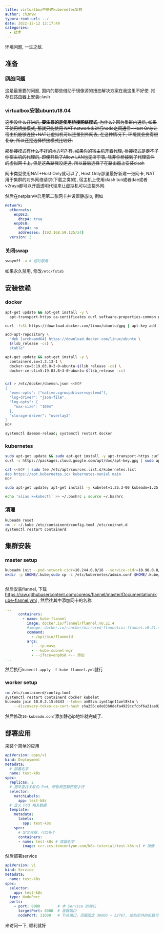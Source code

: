 ```yaml
---
title: virtualbox中搭建kubernetes集群
author: ch3n9w
typora-root-url: ../
date: 2022-12-12 12:17:49
categories:
  - 技术
---
```


环境问题, 一生之敌.

<!--more-->

## 准备

### 网络问题

这是最重要的问题, 国内的那些借助于镜像源的扭曲解决方案在我这里不好使. 推荐在路由器上安装clash

### virtualbox安装ubuntu18.04

~~这步没什么好讲的, **要注意的是使用桥接网络模式**, 为什么? 因为集群内通信, 如果不使用桥接模式, 那就只能使用 NAT network来进行node之间通信+Host Only让宿主机能够连接+NAT让虚拟机可以连接到外网去, 在这种情况下, 环境就会变得很复杂, 所以还是选择桥接模式比较好.~~

~~那桥接模式有什么不好的地方吗? 有, 如果你的宿主机开着代理, 桥接模式是走不了你宿主机的代理的, 即便开启了Allow LAN也无济于事, 除非你桥接到了代理软件的虚拟网卡上, 但是这条路我没走通, 所以最后选择了在路由器上安装clash~~

网卡类型使用NAT+Host Only就可以了, Host Only那里最好新建一张网卡, NAT用于集群的对外网络请求(下载之类的), 宿主机上使用clash tun或者dae或者v2raya都可以开启透明代理来让虚拟机可以连接外网.

然后在netplan中启用第二张网卡并设置静态ip, 例如

```yaml
network:
  ethernets:
    enp0s3:
      dhcp4: true
    enp0s8:
      dhcp4: no
      addresses: [192.168.59.125/24]
  version: 2
```



### 关闭swap

```bash
swayoff -a # 临时禁用
```

如果永久禁用, 修改`/etc/fstab`

## 安装依赖

### docker

```bash
apt-get update && apt-get install -y \
  apt-transport-https ca-certificates curl software-properties-common gnupg2

curl -fsSL https://download.docker.com/linux/ubuntu/gpg | apt-key add -

add-apt-repository \
  "deb [arch=amd64] https://download.docker.com/linux/ubuntu \
  $(lsb_release -cs) \
  stable"

apt-get update && apt-get install -y \
  containerd.io=1.2.13-1 \
  docker-ce=5:19.03.8~3-0~ubuntu-$(lsb_release -cs) \
  docker-ce-cli=5:19.03.8~3-0~ubuntu-$(lsb_release -cs)


cat > /etc/docker/daemon.json <<EOF
{
  "exec-opts": ["native.cgroupdriver=systemd"],
  "log-driver": "json-file",
  "log-opts": {
    "max-size": "100m"
  },
  "storage-driver": "overlay2"
}
EOF

systemctl daemon-reload; systemctl restart docker

```

### kubernetes

```bash
sudo apt-get update && sudo apt-get install -y apt-transport-https curl
curl -s https://packages.cloud.google.com/apt/doc/apt-key.gpg | sudo apt-key add -

cat <<EOF | sudo tee /etc/apt/sources.list.d/kubernetes.list
deb https://apt.kubernetes.io/ kubernetes-xenial main
EOF

sudo apt-get update; apt-get install -y kubelet=1.25.3-00 kubeadm=1.25.3-00 kubectl=1.25.3-00; apt-mark hold kubelet kubeadm kubectl

echo 'alias k=kubectl' >> ~/.bashrc ; source ~/.bashrc

```

### 清理

```bash
kubeadm reset
rm -r ~/.kube /etc/containerd/config.toml /etc/cni/net.d
systemctl restart containerd
```

## 集群安装

### master setup

```bash
kubeadm init --pod-network-cidr=10.244.0.0/16 --service-cidr=10.96.0.0/12 --apiserver-advertise-address=192.168.59.126
mkdir -p $HOME/.kube;sudo cp -i /etc/kubernetes/admin.conf $HOME/.kube/config;sudo chown $(id -u):$(id -g) $HOME/.kube/config



```

然后安装flannel, 下载 https://raw.githubusercontent.com/coreos/flannel/master/Documentation/kube-flannel.yml , 然后往其中添加网卡的名称

```yaml
...      
      containers:
        - name: kube-flannel
          image: docker.io/flannel/flannel:v0.21.4
          #image: docker.io/rancher/mirrored-flannelcni-flannel:v0.21.4
          command:
            - /opt/bin/flanneld
          args:
            - --ip-masq
            - --kube-subnet-mgr
            - --iface=enp0s8 <-- 添加
...
```

然后执行`kubectl apply -f kube-flannel.yml`就行

### worker setup

```bash
rm /etc/containerd/config.toml
systemctl restart containerd docker kubelet
kubeadm join 10.0.2.15:6443 --token am85zn.iymt1qn11oel8ktn \
	--discovery-token-ca-cert-hash sha256:ede03b0defa4929ccfcbf6a21ae924cdd6947c5fe6a0090144c3ccea00475344
```

然后修改`10-kubeadm.conf`添加静态ip地址就完成了.

## 部署应用

来装个简单的应用

```yaml
apiVersion: apps/v1
kind: Deployment
metadata:
  # 部署名字
  name: test-k8s
spec:
  replicas: 2
  # 用来查找关联的 Pod，所有标签都匹配才行
  selector:
    matchLabels:
      app: test-k8s
  # 定义 Pod 相关数据
  template:
    metadata:
      labels:
        app: test-k8s
    spec:
      # 定义容器，可以多个
      containers:
      - name: test-k8s # 容器名字
        image: ccr.ccs.tencentyun.com/k8s-tutorial/test-k8s:v1 # 镜像
```

然后部署service

```yaml
apiVersion: v1
kind: Service
metadata:
  name: test-k8s
spec:
  selector:
    app: test-k8s
  type: NodePort
  ports:
    - port: 8080        # 本 Service 的端口
      targetPort: 8080  # 容器端口
      nodePort: 31000   # 节点端口，范围固定 30000 ~ 32767, 虚拟机外的机器可以通过该端口访问内部服务
```

来访问一下, 顺利就好
